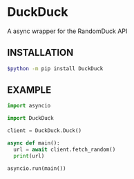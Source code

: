 # DuckDuck
A async wrapper for the RandomDuck API

## INSTALLATION
```bash
$python -m pip install DuckDuck
```

## EXAMPLE
```py
import asyncio

import DuckDuck

client = DuckDuck.Duck()

async def main():
  url = await client.fetch_random()
  print(url)

asyncio.run(main())
```

